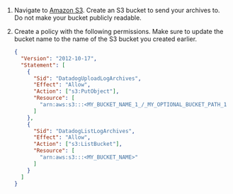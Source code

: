 1. Navigate to [Amazon S3][101]. Create an S3 bucket to send your archives to. Do not make your bucket publicly readable.

2. Create a policy with the following permissions. Make sure to update the bucket name to the name of the S3 bucket you created earlier.

    ```json
    {
      "Version": "2012-10-17",
      "Statement": [
        {
          "Sid": "DatadogUploadLogArchives",
          "Effect": "Allow",
          "Action": ["s3:PutObject"],
          "Resource": [
            "arn:aws:s3:::<MY_BUCKET_NAME_1_/_MY_OPTIONAL_BUCKET_PATH_1>/*",
          ]
        },
        {
          "Sid": "DatadogListLogArchives",
          "Effect": "Allow",
          "Action": ["s3:ListBucket"],
          "Resource": [
            "arn:aws:s3:::<MY_BUCKET_NAME>"
          ]
        }
      ]
    }
    ```

[101]: https://s3.console.aws.amazon.com/s3/